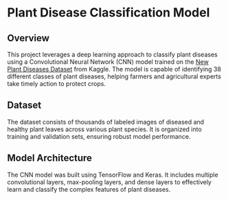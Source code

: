 # Plant Disease Classification Model

## Overview
This project leverages a deep learning approach to classify plant diseases using a Convolutional Neural Network (CNN) model trained on the [New Plant Diseases Dataset](https://www.kaggle.com/datasets/vipoooool/new-plant-diseases-dataset) from Kaggle. The model is capable of identifying 38 different classes of plant diseases, helping farmers and agricultural experts take timely action to protect crops.

## Dataset
The dataset consists of thousands of labeled images of diseased and healthy plant leaves across various plant species. It is organized into training and validation sets, ensuring robust model performance.

## Model Architecture
The CNN model was built using TensorFlow and Keras. It includes multiple convolutional layers, max-pooling layers, and dense layers to effectively learn and classify the complex features of plant diseases.

